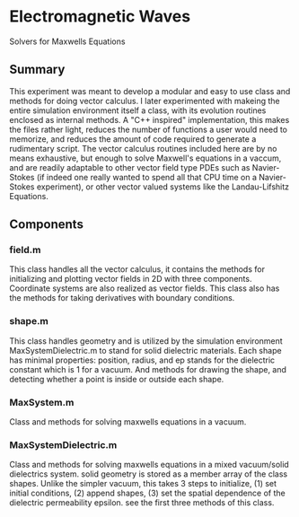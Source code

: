# Electromagnetic Waves
 Solvers for Maxwells Equations

## Summary

This experiment was meant to develop a modular and easy to use class and methods for doing vector calculus.  I later experimented with makeing the entire simulation environment itself a class, with its evolution routines enclosed as internal methods.  A "C++ inspired" implementation, this makes the files rather light, reduces the number of functions a user would need to memorize, and reduces the amount of code required to generate a rudimentary script.  The vector calculus routines included here are by no means exhaustive, but enough to solve Maxwell's equations in a vaccum, and are readily adaptable to other vector field type PDEs such as Navier-Stokes (if indeed one really wanted to spend all that CPU time on a Navier-Stokes experiment), or other vector valued systems like the Landau-Lifshitz Equations.

## Components

### field.m
This class handles all the vector calculus, it contains the methods for initializing and plotting vector fields in 2D with three components.  Coordinate systems are also realized as vector fields.  This class also has the methods for taking derivatives with boundary conditions.

### shape.m
This class handles geometry and is utilized by the simulation environment MaxSystemDielectric.m to stand for solid dielectric materials.  Each shape has minimal properties: position, radius, and ep stands for the dielectric constant which is 1 for a vacuum.  And methods for drawing the shape, and detecting whether a point is inside or outside each shape.  

### MaxSystem.m
Class and methods for solving maxwells equations in a vacuum.

### MaxSystemDielectric.m
Class and methods for solving maxwells equations in a mixed vacuum/solid dielectrics system.  solid geometry is stored as a member array of the class shapes.  Unlike the simpler vacuum, this takes 3 steps to initialize, (1) set initial conditions, (2) append shapes, (3) set the spatial dependence of the dielectric permeability epsilon.  see the first three methods of this class.
